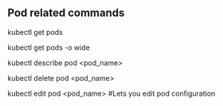 ## Pod related commands

kubectl get pods

kubectl get pods -o wide

kubectl describe pod <pod_name>

kubectl delete pod <pod_name>

kubectl edit pod <pod_name> #Lets you edit pod configuration

